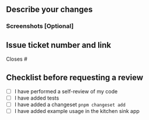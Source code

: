 ## Describe your changes

### Screenshots [Optional]

## Issue ticket number and link

Closes #

## Checklist before requesting a review

- [ ] I have performed a self-review of my code
- [ ] I have added tests
- [ ] I have added a changeset `pnpm changeset add`
- [ ] I have added example usage in the kitchen sink app

